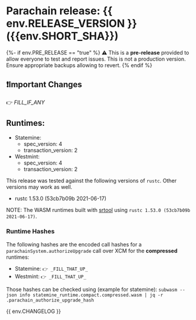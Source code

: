 # Parachain release: {{ env.RELEASE_VERSION }} ({{env.SHORT_SHA}})

{%- if env.PRE_RELEASE == "true" %}
⚠️  This is a **pre-release** provided to allow everyone to test and report issues.
   This is not a production version. Ensure appropriate backups allowing to revert.
{% endif %}

## ❗️Important Changes

👉 _FILL_IF_ANY_

## Runtimes:

- Statemine:
  - spec_version: 4
  - transaction_version: 2
- Westmint:
  - spec_version: 4
  - transaction_version: 2

This release was tested against the following versions of `rustc`.
Other versions may work as well.

- rustc 1.53.0 (53cb7b09b 2021-06-17)

NOTE: The WASM runtimes built with [srtool](https://github.com/paritytech/srtool) using `rustc 1.53.0 (53cb7b09b 2021-06-17)`.

### Runtime Hashes

The following hashes are the encoded call hashes for a `parachainSystem.authorizeUpgrade` call over XCM for the **compressed** runtimes:
- Statemine: `👉 _FILL_THAT_UP_`
- Westmint: `👉 _FILL_THAT_UP_`

Those hashes can be checked using (example for statemine):
`subwasm --json info statemine_runtime.compact.compressed.wasm | jq -r .parachain_authorize_upgrade_hash`

{{ env.CHANGELOG }}

